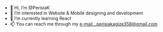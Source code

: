 - 👋 Hi, I’m @PerisiaK
- 👀 I’m interested in Website & Mobile designing and development 
- 🌱 I’m currently learning React
- 📫 You can reach me through my e-mail...perisiakagize358@gmail.com

<!---
PerisiaK/PerisiaK is a ✨ special ✨ repository because its `README.md` (this file) appears on your GitHub profile.
You can click the Preview link to take a look at your changes.
--->
